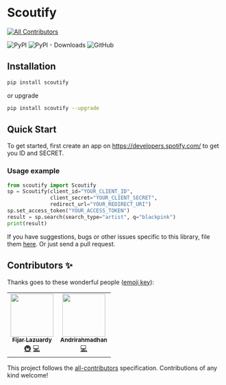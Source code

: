 # Scoutify
<!-- ALL-CONTRIBUTORS-BADGE:START - Do not remove or modify this section -->
[![All Contributors](https://img.shields.io/badge/all_contributors-2-orange.svg?style=flat-square)](#contributors-)
<!-- ALL-CONTRIBUTORS-BADGE:END -->

![PyPI](https://img.shields.io/pypi/v/scoutify)
![PyPI - Downloads](https://img.shields.io/pypi/dm/scoutify)
![GitHub](https://img.shields.io/github/license/samsan-tech/scoutify)



## Installation

```bash
pip install scoutify
```

or upgrade

```bash
pip install scoutify --upgrade
```

## Quick Start

To get started, first create an app on https://developers.spotify.com/ to get you ID and SECRET.

### Usage example

```python
from scoutify import Scoutify
sp = Scoutify(client_id="YOUR_CLIENT_ID",
              client_secret="YOUR_CLIENT_SECRET",
              redirect_url="YOUR_REDIRECT_URI")
sp.set_access_token("YOUR_ACCESS_TOKEN")
result = sp.search(search_type="artist", q="blackpink")
print(result)
```


If you have suggestions, bugs or other issues specific to this library,
file them [here](https://github.com/samsan-tech/scoutify/issues).
Or just send a pull request.

## Contributors ✨

Thanks goes to these wonderful people ([emoji key](https://allcontributors.org/docs/en/emoji-key)):

<!-- ALL-CONTRIBUTORS-LIST:START - Do not remove or modify this section -->
<!-- prettier-ignore-start -->
<!-- markdownlint-disable -->
<table>
  <tr>
    <td align="center"><a href="https://github.com/fijar-lazuardy"><img src="https://avatars0.githubusercontent.com/u/32705957?v=4" width="100px;" alt=""/><br /><sub><b>Fijar Lazuardy</b></sub></a><br /><a href="#infra-fijar-lazuardy" title="Infrastructure (Hosting, Build-Tools, etc)">🚇</a> <a href="https://github.com/samsan-tech/scoutify/commits?author=fijar-lazuardy" title="Code">💻</a></td>
    <td align="center"><a href="https://github.com/andri81533"><img src="https://avatars0.githubusercontent.com/u/54887614?v=4" width="100px;" alt=""/><br /><sub><b>Andrirahmadhan</b></sub></a><br /><a href="https://github.com/samsan-tech/scoutify/commits?author=andri81533" title="Code">💻</a></td>
  </tr>
</table>

<!-- markdownlint-enable -->
<!-- prettier-ignore-end -->
<!-- ALL-CONTRIBUTORS-LIST:END -->

This project follows the [all-contributors](https://github.com/all-contributors/all-contributors) specification. Contributions of any kind welcome!